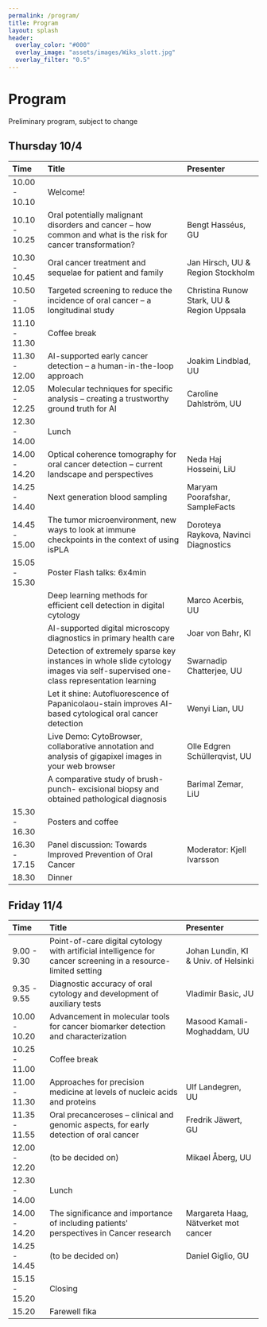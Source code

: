 ```yaml
---
permalink: /program/
title: Program
layout: splash
header: 
  overlay_color: "#000"
  overlay_image: "assets/images/Wiks_slott.jpg"
  overlay_filter: "0.5"
---
```


# Program
Preliminary program, subject to change

## Thursday 10/4
| Time | Title | Presenter|
|:-----------------|:---|:---|
| 10.00 - 10.10 | Welcome! ||
| 10.10 - 10.25 | Oral potentially malignant disorders and cancer – how common and what is the risk for cancer transformation? | Bengt Hasséus, GU |
| 10.30 - 10.45 | Oral cancer treatment and sequelae for patient and family | Jan Hirsch, UU & Region Stockholm |
| 10.50 - 11.05 | Targeted screening to reduce the incidence of oral cancer – a longitudinal study | Christina Runow Stark, UU & Region Uppsala |
| 11.10 - 11.30 | Coffee break ||
| 11.30 - 12.00 | AI-supported early cancer detection – a human-in-the-loop approach | Joakim Lindblad, UU |
| 12.05 - 12.25 | Molecular techniques for specific analysis – creating a trustworthy ground truth for AI | Caroline Dahlström, UU |
| 12.30 - 14.00 | Lunch ||
| 14.00 - 14.20 | Optical coherence tomography for oral cancer detection – current landscape and perspectives | Neda Haj Hosseini, LiU |
| 14.25 - 14.40 | Next generation blood sampling | Maryam Poorafshar, SampleFacts |
| 14.45 - 15.00 | The tumor microenvironment, new ways to look at immune checkpoints in the context of using isPLA | Doroteya Raykova, Navinci Diagnostics |
| 15.05 - 15.30 | Poster Flash talks: 6x4min ||
|| Deep learning methods for efficient cell detection in digital cytology | Marco Acerbis, UU |
|| AI-supported digital microscopy diagnostics in primary health care | Joar von Bahr, KI |
|| Detection of extremely sparse key instances in whole slide cytology images via self-supervised one-class representation learning | Swarnadip Chatterjee, UU |
|| Let it shine: Autofluorescence of Papanicolaou-stain improves AI-based cytological oral cancer detection | Wenyi Lian, UU |
|| Live Demo: CytoBrowser, collaborative annotation and analysis of gigapixel images in your web browser | Olle Edgren Schüllerqvist, UU |
|| A comparative study of brush- punch- excisional biopsy and obtained pathological diagnosis | Barimal Zemar, LiU |
| 15.30 - 16.30 | Posters and coffee ||
| 16.30 - 17.15 | Panel discussion: Towards Improved Prevention of Oral Cancer | Moderator: Kjell Ivarsson |
| 18.30 | Dinner ||

## Friday 11/4
| Time | Title | Presenter|
|:-----------------|:---|:---|
| 9.00 - 9.30 | Point-of-care digital cytology with artificial intelligence for cancer screening in a resource-limited setting | Johan Lundin, KI & Univ. of Helsinki |
| 9.35 - 9.55 | Diagnostic accuracy of oral cytology and development of auxiliary tests | Vladimir Basic, JU |
| 10.00 - 10.20 | Advancement in molecular tools for cancer biomarker detection and characterization | Masood Kamali-Moghaddam, UU |
| 10.25 - 11.00 | Coffee break ||
| 11.00 - 11.30 | Approaches for precision medicine at levels of nucleic acids and proteins | Ulf Landegren, UU |
| 11.35 - 11.55 | Oral precanceroses – clinical and genomic aspects, for early detection of oral cancer | Fredrik Jäwert, GU |
| 12.00 - 12.20 | (to be decided on) | Mikael Åberg, UU |
| 12.30 - 14.00 | Lunch ||
| 14.00 - 14.20 | The significance and importance of including patients' perspectives in Cancer research | Margareta Haag, Nätverket mot cancer |
| 14.25 - 14.45 | (to be decided on) | Daniel Giglio, GU |
| 15.15 - 15.20 | Closing ||
| 15.20 | Farewell fika ||

